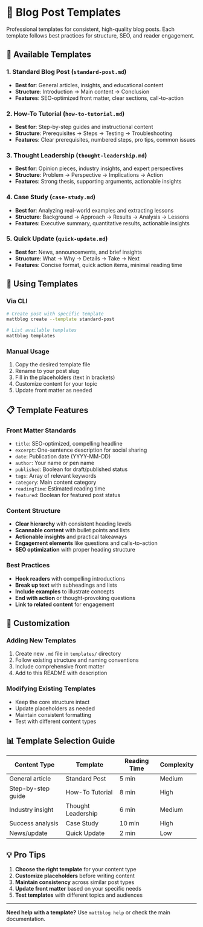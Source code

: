 # 📝 Blog Post Templates

Professional templates for consistent, high-quality blog posts. Each template follows best practices for structure, SEO, and reader engagement.

## 🎯 **Available Templates**

### 1. **Standard Blog Post** (`standard-post.md`)
- **Best for**: General articles, insights, and educational content
- **Structure**: Introduction → Main content → Conclusion
- **Features**: SEO-optimized front matter, clear sections, call-to-action

### 2. **How-To Tutorial** (`how-to-tutorial.md`)
- **Best for**: Step-by-step guides and instructional content
- **Structure**: Prerequisites → Steps → Testing → Troubleshooting
- **Features**: Clear prerequisites, numbered steps, pro tips, common issues

### 3. **Thought Leadership** (`thought-leadership.md`)
- **Best for**: Opinion pieces, industry insights, and expert perspectives
- **Structure**: Problem → Perspective → Implications → Action
- **Features**: Strong thesis, supporting arguments, actionable insights

### 4. **Case Study** (`case-study.md`)
- **Best for**: Analyzing real-world examples and extracting lessons
- **Structure**: Background → Approach → Results → Analysis → Lessons
- **Features**: Executive summary, quantitative results, actionable insights

### 5. **Quick Update** (`quick-update.md`)
- **Best for**: News, announcements, and brief insights
- **Structure**: What → Why → Details → Take → Next
- **Features**: Concise format, quick action items, minimal reading time

## 🚀 **Using Templates**

### **Via CLI**
```bash
# Create post with specific template
mattblog create --template standard-post

# List available templates
mattblog templates
```

### **Manual Usage**
1. Copy the desired template file
2. Rename to your post slug
3. Fill in the placeholders (text in brackets)
4. Customize content for your topic
5. Update front matter as needed

## 📋 **Template Features**

### **Front Matter Standards**
- `title`: SEO-optimized, compelling headline
- `excerpt`: One-sentence description for social sharing
- `date`: Publication date (YYYY-MM-DD)
- `author`: Your name or pen name
- `published`: Boolean for draft/published status
- `tags`: Array of relevant keywords
- `category`: Main content category
- `readingTime`: Estimated reading time
- `featured`: Boolean for featured post status

### **Content Structure**
- **Clear hierarchy** with consistent heading levels
- **Scannable content** with bullet points and lists
- **Actionable insights** and practical takeaways
- **Engagement elements** like questions and calls-to-action
- **SEO optimization** with proper heading structure

### **Best Practices**
- **Hook readers** with compelling introductions
- **Break up text** with subheadings and lists
- **Include examples** to illustrate concepts
- **End with action** or thought-provoking questions
- **Link to related content** for engagement

## 🔧 **Customization**

### **Adding New Templates**
1. Create new `.md` file in `templates/` directory
2. Follow existing structure and naming conventions
3. Include comprehensive front matter
4. Add to this README with description

### **Modifying Existing Templates**
- Keep the core structure intact
- Update placeholders as needed
- Maintain consistent formatting
- Test with different content types

## 📊 **Template Selection Guide**

| Content Type | Template | Reading Time | Complexity |
|--------------|----------|--------------|------------|
| General article | Standard Post | 5 min | Medium |
| Step-by-step guide | How-To Tutorial | 8 min | High |
| Industry insight | Thought Leadership | 6 min | Medium |
| Success analysis | Case Study | 10 min | High |
| News/update | Quick Update | 2 min | Low |

## 💡 **Pro Tips**

1. **Choose the right template** for your content type
2. **Customize placeholders** before writing content
3. **Maintain consistency** across similar post types
4. **Update front matter** based on your specific needs
5. **Test templates** with different topics and audiences

---

**Need help with a template?** Use `mattblog help` or check the main documentation.
